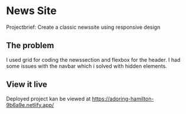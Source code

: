 # News Site

Projectbrief: Create a classic newssite using responsive design

## The problem

I used grid for coding the newssection and flexbox for the header. I had some issues with the navbar which i solved with hidden elements.

## View it live
Deployed project kan be viewed at https://adoring-hamilton-9b6a9e.netlify.app/

